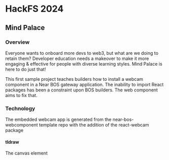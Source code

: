 # HackFS 2024
## Mind Palace 
### Overview
Everyone wants to onboard more devs to web3, but what are we doing to retain them? Developer education needs a makeover to make it more engaging & effective for people with diverse learning styles. Mind Palace is here to do just that!

This first sample project teaches builders how to install a webcam component in a Near BOS gateway application. The inability to import React packages has been a constraint upon BOS builders. The web component aims to fix that.

### Technology

The embedded webcam app is generated from the near-bos-webcomponent template repo with the addition of the react-webcam package

#### tldraw
The canvas element

